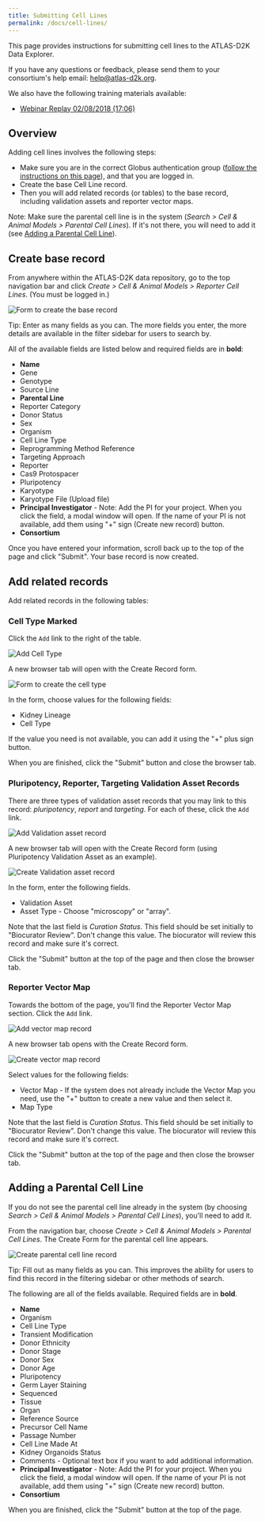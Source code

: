 ```yaml
---
title: Submitting Cell Lines
permalink: /docs/cell-lines/
---
```


<!-- uncomment when generating PDF in Atom
# Submitting Cell Lines
-->
<!-- comment out when generating PDF in Atom
**[PDF version](https://github.com/informatics-isi-edu/gudmap-rbk/wiki/Submitting-Cell-Lines.pdf)**
-->

This page provides instructions for submitting cell lines to the ATLAS-D2K Data Explorer.

If you have any questions or feedback, please send them to your consortium's help email: [help@atlas-d2k.org](mailto:help@atlas-d2k.org).

We also have the following training materials available:
<!--
* [Webinar Slides](/assets/slides/GUDMAP-RBK-02082018-data_submission_workshop-collections.pptx)
-->
* [Webinar Replay 02/08/2018 (17:06)](https://youtu.be/OCHq4GwzEFc)

<a name="overview"/>

## Overview

Adding cell lines involves the following steps:

* Make sure you are in the correct Globus authentication group ([follow the instructions on this page](accessing-gudmap-and-rbk-resources/)), and that you are logged in.
* Create the base Cell Line record.
* Then you will add related records (or tables) to the base record, including validation assets and reporter vector maps.

Note: Make sure the parental cell line is in the system (_Search > Cell &amp; Animal Models > Parental Cell Lines_). If it's not there, you will need to add it (see [Adding a Parental Cell Line](#adding-a-parental-cell-line)).

## Create base record

From anywhere within the ATLAS-D2K data repository, go to the top navigation bar and click _Create > Cell &amp; Animal Models > Reporter Cell Lines_. (You must be logged in.)

![Form to create the base record](/assets/wiki_images/submitting-data/cell-lines-base-create.png)

Tip: Enter as many fields as you can. The more fields you enter, the more details are available in the filter sidebar for users to search by.

All of the available fields are listed below and required fields are in **bold**:

* **Name**
* Gene
* Genotype
* Source Line
* **Parental Line**
* Reporter Category
* Donor Status
* Sex
* Organism
* Cell Line Type
* Reprogramming Method Reference
* Targeting Approach
* Reporter
* Cas9 Protospacer
* Pluripotency
* Karyotype
* Karyotype File	(Upload file)
* **Principal Investigator** - Note: Add the PI for your project. When you click the field, a modal window will open. If the name of your PI is not available, add them using "+" sign (Create new record) button.
* **Consortium**

Once you have entered your information, scroll back up to the top of the page and click "Submit". Your base record is now created.

## Add related records

Add related records in the following tables:

### Cell Type Marked

Click the `Add` link to the right of the table.

![Add Cell Type](/assets/wiki_images/submitting-data/cell-lines-types-add.png)

A new browser tab will open with the Create Record form.

![Form to create the cell type](/assets/wiki_images/submitting-data/cell-lines-types-create.png)

In the form, choose values for the following fields:

* Kidney Lineage
* Cell Type

If the value you need is not available, you can add it using the "+" plus sign button.

When you are finished, click the "Submit" button and close the browser tab.

###  Pluripotency, Reporter, Targeting Validation Asset Records

There are three types of validation asset records that you may link to this record: _pluripotency_, _report_ and _targeting_. For each of these, click the `Add` link.

![Add Validation asset record](/assets/wiki_images/submitting-data/cell-lines-validation-add.png)

A new browser tab will open with the Create Record form (using Pluripotency Validation Asset as an example).

![Create Validation asset record](/assets/wiki_images/submitting-data/cell-lines-validation-create.png)

In the form, enter the following fields.

* Validation Asset
* Asset Type	- Choose "microscopy" or "array".

Note that the last field is _Curation Status_. This field should be set initially to "Biocurator Review". Don't change this value. The biocurator will review this record and make sure it's correct.

Click the "Submit" button at the top of the page and then close the browser tab.

###  Reporter Vector Map

Towards the bottom of the page, you'll find the Reporter Vector Map section. Click the `Add` link.

![Add vector map record](/assets/wiki_images/submitting-data/cell-lines-vector-map-add.png)

A new browser tab opens with the Create Record form.

![Create vector map record](/assets/wiki_images/submitting-data/cell-lines-vector-map-create.png)

Select values for the following fields:

* Vector Map - If the system does not already include the Vector Map you need, use the "+" button to create a new value and then select it.
* Map Type

Note that the last field is _Curation Status_. This field should be set initially to "Biocurator Review". Don't change this value. The biocurator will review this record and make sure it's correct.

Click the "Submit" button at the top of the page and then close the browser tab.

## Adding a Parental Cell Line

If you do not see the parental cell line already in the system (by choosing _Search > Cell &amp; Animal Models > Parental Cell Lines_), you'll need to add it.

From the navigation bar, choose _Create > Cell &amp; Animal Models > Parental Cell Lines_. The Create Form for the parental cell line appears.

![Create parental cell line record](/assets/wiki_images/submitting-data/cell-lines-parental-create.png)

Tip: Fill out as many fields as you can. This improves the ability for users to find this record in the filtering sidebar or other methods of search.

The following are all of the fields available. Required fields are in **bold**.

* **Name**
* Organism
* Cell Line Type
* Transient Modification
* Donor Ethnicity
* Donor Stage
* Donor Sex
* Donor Age
* Pluripotency
* Germ Layer Staining
* Sequenced
* Tissue
* Organ
* Reference Source
* Precursor Cell Name
* Passage Number
* Cell Line Made At
* Kidney Organoids Status
* Comments - Optional text box if you want to add additional information.
* **Principal Investigator** - Note: Add the PI for your project. When you click the field, a modal window will open. If the name of your PI is not available, add them using "+" sign (Create new record) button.
* **Consortium**

When you are finished, click the "Submit" button at the top of the page.
